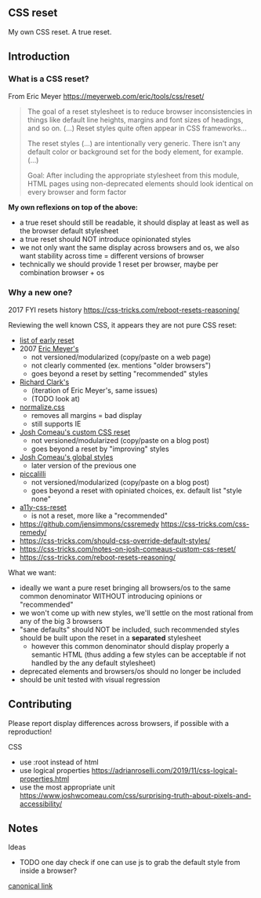 ## CSS reset

My own CSS reset. A true reset.

## Introduction

### What is a CSS reset?

From Eric Meyer https://meyerweb.com/eric/tools/css/reset/
> The goal of a reset stylesheet is to reduce browser inconsistencies in things like default line heights, margins and font sizes of headings, and so on.
> (...) Reset styles quite often appear in CSS frameworks...
>
> The reset styles (...) are intentionally very generic. There isn't any default color or background set for the body element, for example. (...)
>
> Goal: After including the appropriate stylesheet from this module,
> HTML pages using non-deprecated elements should look identical on every browser and form factor

**My own reflexions on top of the above:**
* a true reset should still be readable, it should display at least as well as the browser default stylesheet
* a true reset should NOT introduce opinionated styles
* we not only want the same display across browsers and os, we also want stability across time = different versions of browser
* technically we should provide 1 reset per browser, maybe per combination browser + os

### Why a new one?
2017 FYI resets history https://css-tricks.com/reboot-resets-reasoning/

Reviewing the well known CSS, it appears they are not pure CSS reset:
* [list of early reset](https://perishablepress.com/a-killer-collection-of-global-css-reset-styles/)
* 2007 [Eric Meyer's](https://meyerweb.com/eric/tools/css/reset/)
  * not versioned/modularized (copy/paste on a web page)
  * not clearly commented (ex. mentions "older browsers")
  * goes beyond a reset by setting "recommended" styles
* [Richard Clark's](http://html5doctor.com/html-5-reset-stylesheet/)
  * (iteration of Eric Meyer's, same issues)
  * (TODO look at)
* [normalize.css](https://github.com/necolas/normalize.css/)
  * removes all margins = bad display
  * still supports IE
* [Josh Comeau's custom CSS reset](https://www.joshwcomeau.com/css/custom-css-reset/)
  * not versioned/modularized (copy/paste on a blog post)
  * goes beyond a reset by "improving" styles
* [Josh Comeau's global styles](https://courses.joshwcomeau.com/css-for-js/treasure-trove/010-global-styles)
  * later version of the previous one
* [piccalilli](https://piccalil.li/blog/a-modern-css-reset/)
  * not versioned/modularized (copy/paste on a blog post)
  * goes beyond a reset with opiniated choices, ex. default list "style none"
* [a11y-css-reset](https://github.com/mike-engel/a11y-css-reset)
  * is not a reset, more like a "recommended"
* https://github.com/jensimmons/cssremedy https://css-tricks.com/css-remedy/
* https://css-tricks.com/should-css-override-default-styles/
* https://css-tricks.com/notes-on-josh-comeaus-custom-css-reset/
* https://css-tricks.com/reboot-resets-reasoning/

What we want:
* ideally we want a pure reset bringing all browsers/os to the same common denominator
  WITHOUT introducing opinions or "recommended"
* we won't come up with new styles, we'll settle on the most rational from any of the big 3 browsers
* "sane defaults" should NOT be included, such recommended styles should be built upon the reset in a **separated** stylesheet
  * however this common denominator should display properly a semantic HTML (thus adding a few styles can be acceptable if not handled by the any default stylesheet)
* deprecated elements and browsers/os should no longer be included
* should be unit tested with visual regression


## Contributing

Please report display differences across browsers, if possible with a reproduction!

CSS
* use :root instead of html
* use logical properties https://adrianroselli.com/2019/11/css-logical-properties.html
* use the most appropriate unit https://www.joshwcomeau.com/css/surprising-truth-about-pixels-and-accessibility/

## Notes

Ideas
* TODO one day check if one can use js to grab the default style from inside a browser?


[canonical link](https://github.com/Offirmo/offirmo-monorepo--2022/tree/main/stack--2022/3-advanced--browser/css--reset#readme)

